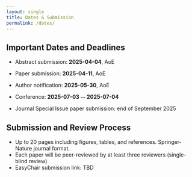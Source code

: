 ```yaml
---
layout: single
title: Dates & Submission
permalink: /dates/
---
```


## Important Dates and Deadlines

* Abstract submission: **2025-04-04**, AoE
* Paper submission: **2025-04-11**, AoE
* Author notification: **2025-05-30**, AoE

* Conference: **2025-07-03 -- 2025-07-04**

* Journal Special Issue paper submission: end of September 2025

## Submission and Review Process

* Up to 20 pages including figures, tables, and references. Springer-Nature journal format.
* Each paper will be peer-reviewed by at least three reviewers (single-blind review)
* EasyChair submission link: TBD
